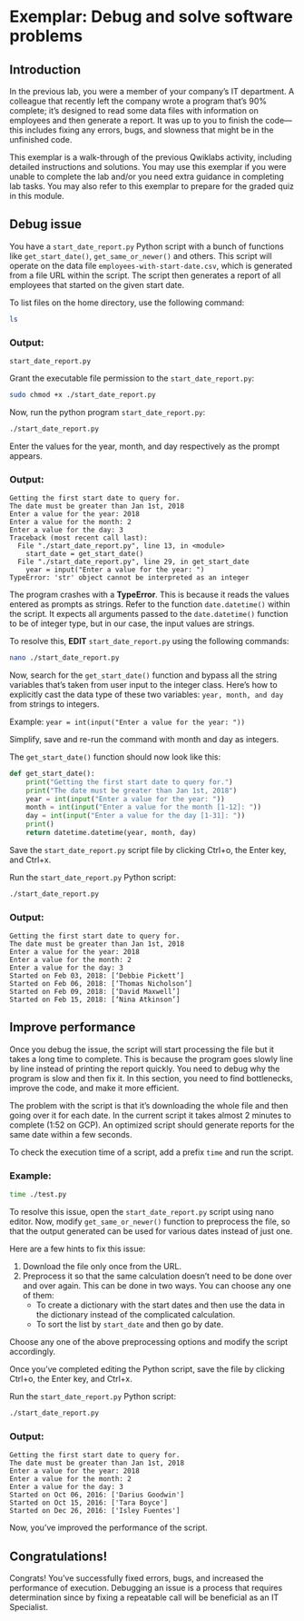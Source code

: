
# Exemplar: Debug and solve software problems

## Introduction

In the previous lab, you were a member of your company’s IT department. A colleague that recently left the company wrote a program that’s 90% complete; it’s designed to read some data files with information on employees and then generate a report. It was up to you to finish the code—this includes fixing any errors, bugs, and slowness that might be in the unfinished code.

This exemplar is a walk-through of the previous Qwiklabs activity, including detailed instructions and solutions. You may use this exemplar if you were unable to complete the lab and/or you need extra guidance in completing lab tasks. You may also refer to this exemplar to prepare for the graded quiz in this module.

## Debug issue

You have a `start_date_report.py` Python script with a bunch of functions like `get_start_date()`, `get_same_or_newer()` and others. This script will operate on the data file `employees-with-start-date.csv`, which is generated from a file URL within the script. The script then generates a report of all employees that started on the given start date.

To list files on the home directory, use the following command:

```bash
ls
```

### Output:

```plaintext
start_date_report.py
```

Grant the executable file permission to the `start_date_report.py`:

```bash
sudo chmod +x ./start_date_report.py
```

Now, run the python program `start_date_report.py`:

```bash
./start_date_report.py
```

Enter the values for the year, month, and day respectively as the prompt appears.

### Output:

```plaintext
Getting the first start date to query for.
The date must be greater than Jan 1st, 2018
Enter a value for the year: 2018
Enter a value for the month: 2
Enter a value for the day: 3
Traceback (most recent call last):
  File "./start_date_report.py", line 13, in <module>
    start_date = get_start_date()
  File "./start_date_report.py", line 29, in get_start_date
    year = input("Enter a value for the year: ")
TypeError: 'str' object cannot be interpreted as an integer
```

The program crashes with a **TypeError**. This is because it reads the values entered as prompts as strings. Refer to the function `date.datetime()` within the script. It expects all arguments passed to the `date.datetime()` function to be of integer type, but in our case, the input values are strings.

To resolve this, **EDIT** `start_date_report.py` using the following commands:

```bash
nano ./start_date_report.py
```

Now, search for the `get_start_date()` function and bypass all the string variables that’s taken from user input to the integer class. Here’s how to explicitly cast the data type of these two variables: `year, month, and day` from strings to integers.

Example: `year = int(input("Enter a value for the year: "))`

Simplify, save and re-run the command with month and day as integers.

The `get_start_date()` function should now look like this:

```python
def get_start_date():
    print("Getting the first start date to query for.")
    print("The date must be greater than Jan 1st, 2018")
    year = int(input("Enter a value for the year: "))
    month = int(input("Enter a value for the month [1-12]: "))
    day = int(input("Enter a value for the day [1-31]: "))
    print()
    return datetime.datetime(year, month, day)
```

Save the `start_date_report.py` script file by clicking Ctrl+o, the Enter key, and Ctrl+x.

Run the `start_date_report.py` Python script:

```bash
./start_date_report.py
```

### Output:

```plaintext
Getting the first start date to query for.
The date must be greater than Jan 1st, 2018
Enter a value for the year: 2018
Enter a value for the month: 2
Enter a value for the day: 3
Started on Feb 03, 2018: [‘Debbie Pickett’]
Started on Feb 06, 2018: [‘Thomas Nicholson’]
Started on Feb 09, 2018: [‘David Maxwell’]
Started on Feb 15, 2018: [‘Nina Atkinson’]
```

## Improve performance

Once you debug the issue, the script will start processing the file but it takes a long time to complete. This is because the program goes slowly line by line instead of printing the report quickly. You need to debug why the program is slow and then fix it. In this section, you need to find bottlenecks, improve the code, and make it more efficient.

The problem with the script is that it’s downloading the whole file and then going over it for each date. In the current script it takes almost 2 minutes to complete (1:52 on GCP). An optimized script should generate reports for the same date within a few seconds.

To check the execution time of a script, add a prefix `time` and run the script.

### Example:

```bash
time ./test.py
```

To resolve this issue, open the `start_date_report.py` script using nano editor. Now, modify `get_same_or_newer()` function to preprocess the file, so that the output generated can be used for various dates instead of just one.

Here are a few hints to fix this issue:

1. Download the file only once from the URL.
2. Preprocess it so that the same calculation doesn’t need to be done over and over again. This can be done in two ways. You can choose any one of them:
   - To create a dictionary with the start dates and then use the data in the dictionary instead of the complicated calculation.
   - To sort the list by `start_date` and then go by date.

Choose any one of the above preprocessing options and modify the script accordingly.

Once you’ve completed editing the Python script, save the file by clicking Ctrl+o, the Enter key, and Ctrl+x.

Run the `start_date_report.py` Python script:

```bash
./start_date_report.py
```

### Output:

```plaintext
Getting the first start date to query for.
The date must be greater than Jan 1st, 2018
Enter a value for the year: 2018
Enter a value for the month: 2
Enter a value for the day: 3
Started on Oct 06, 2016: ['Darius Goodwin']
Started on Oct 15, 2016: ['Tara Boyce']
Started on Dec 26, 2016: ['Isley Fuentes']
```

Now, you’ve improved the performance of the script.

## Congratulations!

Congrats! You’ve successfully fixed errors, bugs, and increased the performance of execution. Debugging an issue is a process that requires determination since by fixing a repeatable call will be beneficial as an IT Specialist.
